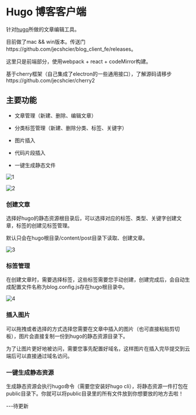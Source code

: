 # Hugo 博客客户端

针对<a href="https://gohugo.io">hugo</a>所做的文章编辑工具。

目前做了mac && win版本。传送门https://github.com/jecshcier/blog_client_fe/releases。


这里只是前端部分，使用webpack + react + codeMirror构建。

基于cherry框架（自己集成了electron的一些通用接口），了解源码请移步https://github.com/jecshcier/cherry2



## 主要功能

- 文章管理（新建、删除、编辑文章）

- 分类标签管理（新建、删除分类、标签、关键字）

- 图片插入

- 代码片段插入

- 一键生成静态文件

![1](https://blog.cshayne.cn/images/MjAxOS0wMy0xMS3lhpnkuobkuIDkuKpibG9n5a6i5oi356uvLi4uLm1k/1.png)

![2](https://blog.cshayne.cn/images/MjAxOS0wMy0xMS3lhpnkuobkuIDkuKpibG9n5a6i5oi356uvLi4uLm1k/2.png)


### 创建文章

选择好hugo的静态资源根目录后，可以选择对应的标签、类型、关键字创建文章，标签的创建见标签管理。

默认只会在hugo根目录/content/post目录下读取、创建文章。

![3](https://blog.cshayne.cn/images/3.png)

### 标签管理

在创建文章时，需要选择标签，这些标签需要您手动创建，创建完成后，会自动生成配置文件名称为blog.config.js存在hugo根目录中。

![4](https://blog.cshayne.cn/images/MjAxOS0wMy0xMS3lhpnkuobkuIDkuKpibG9n5a6i5oi356uvLi4uLm1k/4.png)

### 插入图片

可以拖拽或者选择的方式选择您需要在文章中插入的图片（也可直接粘贴剪切板），图片会直接复制一份到hugo的静态资源目录下。

为了让图片更好地被访问，需要您事先配置好域名，这样图片在插入完毕提交到云端后可以直接通过域名访问。

### 一键生成静态资源

生成静态资源会执行hugo命令（需要您安装好hugo cli），将静态资源一件打包在public目录下。你就可以将public目录里的所有文件放到你想要放的地方去啦！


---待更新         
